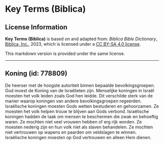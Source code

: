 # Key Terms (Biblica)

## License Information

**Key Terms (Biblica)** is based on and adapted from: _Biblica Bible Dictionary_, [Biblica, Inc.](https://www.biblica.com/), 2023, which is licensed under a [CC BY-SA 4.0 license](https://creativecommons.org/licenses/by-sa/4.0/legalcode.en).

This markdown version is provided under the same license.



--------------------------------

## Koning (id: 778809)

De heerser met de hoogste autoriteit binnen bepaalde bevolkingsgroepen. God moest de Koning van de Israëlieten zijn. Menselijke koningen in Israël moesten het volk leiden zoals God hen leidde. Dit verschilde sterk van de manier waarop koningen van andere bevolkingsgroepen regeerden. Israëlische koningen moesten Gods wetten bestuderen en gehoorzamen. Ze moesten het volk helpen trouw te blijven aan Gods verbond. Israëlische koningen hadden de taak om mensen te beschermen die zwak en behoeftig waren. Ze mochten niet veel vrouwen hebben of erg rijk worden. Ze moesten nederig zijn en hun volk niet als slaven behandelen. Ze mochten niet vertrouwen op wapens en paarden om veldslagen te winnen. Israëlische koningen moesten op God vertrouwen en alleen Hem dienen.


